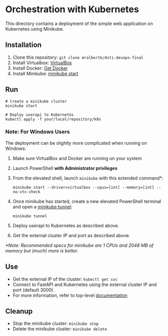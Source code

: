 # Orchestration with Kubernetes
This directory contains a deployment of the simple web application on Kubernetes using Minikube.

## Installation 
1. Clone this repository: ```git clone mralbertk/dsti-devops-final```
2. Install Virtualbox: [VirtualBox](https://www.virtualbox.org/wiki/Downloads)
3. Install Docker: [Get Docker](https://docs.docker.com/get-docker/)
4. Install Minikube: [minikube start](https://minikube.sigs.k8s.io/docs/start/)

## Run
````shell
# Create a minikube cluster
minikube start 

# Deploy userapi to Kubernetes 
kubectl apply -f your/local/repository/k8s
````

### Note: For Windows Users
The deployment can be slightly more complicated when running on Windows:

1. Make sure VirtualBox and Docker are running on your system
2. Launch PowerShell **with Administrator privileges**
3. From the elevated shell, launch `minikube` with this extended command*:  

    `minikube start --driver=virtualbox --cpus=[int] --memory=[int] --no-vtx-check`  

3. Once minikube has started, create a new elevated PowerShell terminal and open a 
[minikube tunnel](https://minikube.sigs.k8s.io/docs/handbook/accessing/#using-minikube-service-with-tunnel): 

    `minikube tunnel`

4. Deploy userapi to Kubernetes as described above.
5. Get the external cluster IP and port as described above.

_*Note: Recommended specs for minikube are 1 CPUs and 2048 MB of memory but (much) more is better._

## Use 
- Get the external IP of the cluster: `kubectl get svc`
- Connect to FastAPI and Kubernetes using the external cluster IP and port (default 3000).
- For more information, refer to top-level [documentation](../README.md)

## Cleanup 
- Stop the minikube cluster: `minikube stop`
- Delete the minikube cluster: `minikube delete`

